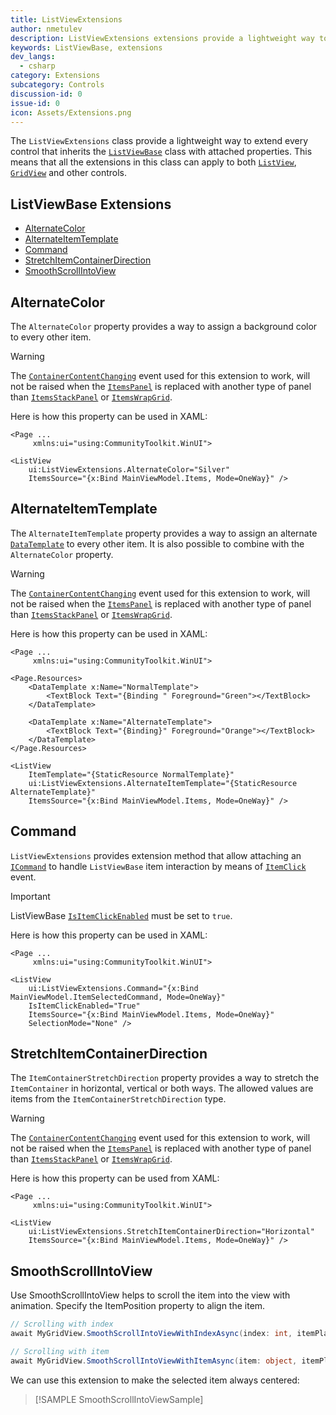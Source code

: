 ```yaml
---
title: ListViewExtensions
author: nmetulev
description: ListViewExtensions extensions provide a lightweight way to extend every control that inherits the ListViewBase class with attached properties.
keywords: ListViewBase, extensions
dev_langs:
  - csharp
category: Extensions
subcategory: Controls
discussion-id: 0
issue-id: 0
icon: Assets/Extensions.png
---
```


The `ListViewExtensions` class provide a lightweight way to extend every control that inherits the [`ListViewBase`](https://learn.microsoft.com/uwp/api/Windows.UI.Xaml.Controls.ListViewBase) class with attached properties. This means that all the extensions in this class can apply to both [`ListView`](https://learn.microsoft.com/uwp/api/windows.ui.xaml.controls.listview), [`GridView`](https://learn.microsoft.com/uwp/api/windows.ui.xaml.controls.gridview) and other controls.

## ListViewBase Extensions

- [AlternateColor](#alternatecolor)
- [AlternateItemTemplate](#alternateitemtemplate)
- [Command](#command)
- [StretchItemContainerDirection](#stretchitemcontainerdirection)
- [SmoothScrollIntoView](#smoothscrollintoview)

## AlternateColor

The `AlternateColor` property provides a way to assign a background color to every other item.

> [!WARNING]
> The [`ContainerContentChanging`](https://learn.microsoft.com/uwp/api/windows.ui.xaml.controls.listviewbase#Windows_UI_Xaml_Controls_ListViewBase_ContainerContentChanging) event used for this extension to work, will not be raised when the [`ItemsPanel`](https://learn.microsoft.com/uwp/api/windows.ui.xaml.controls.itemscontrol.itemspanel) is replaced with another type of panel than [`ItemsStackPanel`](https://learn.microsoft.com/uwp/api/windows.ui.xaml.controls.itemsstackpanel) or [`ItemsWrapGrid`](https://learn.microsoft.com/uwp/api/windows.ui.xaml.controls.itemswrapgrid).

Here is how this property can be used in XAML:

```xaml
<Page ...
     xmlns:ui="using:CommunityToolkit.WinUI">

<ListView
    ui:ListViewExtensions.AlternateColor="Silver"
    ItemsSource="{x:Bind MainViewModel.Items, Mode=OneWay}" />
```

## AlternateItemTemplate

The `AlternateItemTemplate` property provides a way to assign an alternate [`DataTemplate`](https://learn.microsoft.com/uwp/api/windows.ui.xaml.datatemplate) to every other item. It is also possible to combine with the `AlternateColor` property.

> [!WARNING]
> The [`ContainerContentChanging`](https://learn.microsoft.com/uwp/api/windows.ui.xaml.controls.listviewbase#Windows_UI_Xaml_Controls_ListViewBase_ContainerContentChanging) event used for this extension to work, will not be raised when the [`ItemsPanel`](https://learn.microsoft.com/uwp/api/windows.ui.xaml.controls.itemscontrol.itemspanel) is replaced with another type of panel than [`ItemsStackPanel`](https://learn.microsoft.com/uwp/api/windows.ui.xaml.controls.itemsstackpanel) or [`ItemsWrapGrid`](https://learn.microsoft.com/uwp/api/windows.ui.xaml.controls.itemswrapgrid).

Here is how this property can be used in XAML:

```xaml
<Page ...
     xmlns:ui="using:CommunityToolkit.WinUI">

<Page.Resources>
    <DataTemplate x:Name="NormalTemplate">
        <TextBlock Text="{Binding " Foreground="Green"></TextBlock>
    </DataTemplate>
    
    <DataTemplate x:Name="AlternateTemplate">
        <TextBlock Text="{Binding}" Foreground="Orange"></TextBlock>
    </DataTemplate>
</Page.Resources>

<ListView
    ItemTemplate="{StaticResource NormalTemplate}"
    ui:ListViewExtensions.AlternateItemTemplate="{StaticResource AlternateTemplate}"
    ItemsSource="{x:Bind MainViewModel.Items, Mode=OneWay}" />
```

## Command

`ListViewExtensions` provides extension method that allow attaching an [`ICommand`](https://learn.microsoft.com/uwp/api/Windows.UI.Xaml.Input.ICommand) to handle `ListViewBase` item interaction by means of [`ItemClick`](https://learn.microsoft.com/uwp/api/windows.ui.xaml.controls.listviewbase#Windows_UI_Xaml_Controls_ListViewBase_ItemClick) event.

> [!IMPORTANT]
> ListViewBase [`IsItemClickEnabled`](https://learn.microsoft.com/uwp/api/windows.ui.xaml.controls.listviewbase#Windows_UI_Xaml_Controls_ListViewBase_IsItemClickEnabled) must be set to `true`.

Here is how this property can be used in XAML:

```xaml
<Page ...
     xmlns:ui="using:CommunityToolkit.WinUI">
     
<ListView
    ui:ListViewExtensions.Command="{x:Bind MainViewModel.ItemSelectedCommand, Mode=OneWay}"
    IsItemClickEnabled="True"
    ItemsSource="{x:Bind MainViewModel.Items, Mode=OneWay}"
    SelectionMode="None" />
```

## StretchItemContainerDirection

The `ItemContainerStretchDirection` property provides a way to stretch the `ItemContainer` in horizontal, vertical or both ways. The allowed values are items from the `ItemContainerStretchDirection` type.

> [!WARNING]
> The [`ContainerContentChanging`](https://learn.microsoft.com/uwp/api/windows.ui.xaml.controls.listviewbase#Windows_UI_Xaml_Controls_ListViewBase_ContainerContentChanging) event used for this extension to work, will not be raised when the [`ItemsPanel`](https://learn.microsoft.com/uwp/api/windows.ui.xaml.controls.itemscontrol.itemspanel) is replaced with another type of panel than [`ItemsStackPanel`](https://learn.microsoft.com/uwp/api/windows.ui.xaml.controls.itemsstackpanel) or [`ItemsWrapGrid`](https://learn.microsoft.com/uwp/api/windows.ui.xaml.controls.itemswrapgrid).

Here is how this property can be used from XAML:

```xaml
<Page ...
     xmlns:ui="using:CommunityToolkit.WinUI">

<ListView
    ui:ListViewExtensions.StretchItemContainerDirection="Horizontal"
    ItemsSource="{x:Bind MainViewModel.Items, Mode=OneWay}" />
```

## SmoothScrollIntoView

Use SmoothScrollIntoView helps to scroll the item into the view with animation. Specify the ItemPosition property to align the item.

```csharp
// Scrolling with index
await MyGridView.SmoothScrollIntoViewWithIndexAsync(index: int, itemPlacement: ItemPlacement, disableAnimation: bool, scrollIfVisible: bool, additionalHorizontalOffset: int, additionalVerticalOffset: int);

// Scrolling with item
await MyGridView.SmoothScrollIntoViewWithItemAsync(item: object, itemPlacement: ItemPlacement, disableAnimation: bool, scrollIfVisible: bool, additionalHorizontalOffset: int, additionalVerticalOffset: int);
```

We can use this extension to make the selected item always centered:

> [!SAMPLE SmoothScrollIntoViewSample]
